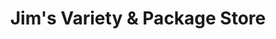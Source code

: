 ---
title: "Jim's Variety & Package Store"
url: /florence/jims-variety-and-package-store/
shop: convenience
---